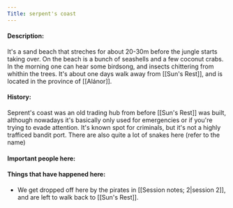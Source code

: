 ```yaml
---
Title: serpent's coast
---
```

#### Description:
It's a sand beach that streches for about 20-30m before the jungle starts taking over. On the beach is a bunch of seashells and a few coconut crabs. In the morning one can hear some birdsong, and insects chittering from whithin the trees.
It's about one days walk away from [[Sun's Rest]], and is located in the province of [[Alánor]].


#### History:
Seprent's coast was an old trading hub from before [[Sun's Rest]] was built, although nowadays it's basically only used for emergencies or if you're trying to evade attention. It's known spot for criminals, but it's not a highly trafficed bandit port.
There are also quite a lot of snakes here (refer to the name)

#### Important people here:



#### Things that have happened here:
* We get dropped off here by the pirates in [[Session notes; 2|session 2]], and are left to walk back to [[Sun's Rest]].
